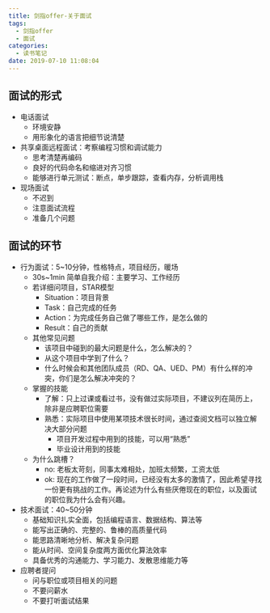 ```yaml
---
title: 剑指offer-关于面试
tags:
  - 剑指offer
  - 面试
categories:
  - 读书笔记
date: 2019-07-10 11:08:04
---
```

## 面试的形式
- 电话面试
	- 环境安静
	- 用形象化的语言把细节说清楚
- 共享桌面远程面试：考察编程习惯和调试能力
	- 思考清楚再编码
	- 良好的代码命名和缩进对齐习惯
	- 能够进行单元测试：断点，单步跟踪，查看内存，分析调用栈
- 现场面试
	- 不迟到
	- 注意面试流程
	- 准备几个问题

## 面试的环节
- 行为面试：5~10分钟，性格特点，项目经历，暖场
	- 30s~1min 简单自我介绍：主要学习、工作经历
	- 若详细问项目，STAR模型
		- Situation：项目背景
		- Task：自己完成的任务
		- Action：为完成任务自己做了哪些工作，是怎么做的
		- Result：自己的贡献
	- 其他常见问题
		- 该项目中碰到的最大问题是什么，怎么解决的？
		- 从这个项目中学到了什么？
		- 什么时候会和其他团队成员（RD、QA、UED、PM）有什么样的冲突，你们是怎么解决冲突的？
	- 掌握的技能
		- 了解：只上过课或看过书，没有做过实际项目，不建议列在简历上，除非是应聘职位需要
		- 熟悉：实际项目中使用某项技术很长时间，通过查阅文档可以独立解决大部分问题
			- 项目开发过程中用到的技能，可以用“熟悉”
			- 毕业设计用到的技能
	- 为什么跳槽？
		- no: 老板太苛刻，同事太难相处，加班太频繁，工资太低
		- ok: 现在的工作做了一段时间，已经没有太多的激情了，因此希望寻找一份更有挑战的工作。再论述为什么有些厌倦现在的职位，以及面试的职位我为什么会有兴趣。
- 技术面试：40~50分钟
	- 基础知识扎实全面，包括编程语言、数据结构、算法等
	- 能写出正确的、完整的、鲁棒的高质量代码
	- 能思路清晰地分析、解决复杂问题
	- 能从时间、空间复杂度两方面优化算法效率
	- 具备优秀的沟通能力、学习能力、发散思维能力等
- 应聘者提问
	- 问与职位或项目相关的问题
	- 不要问薪水
	- 不要打听面试结果